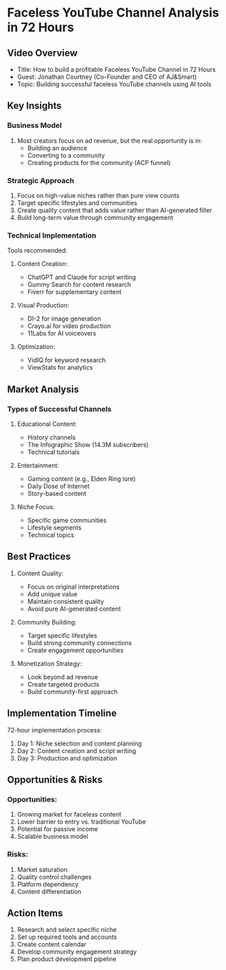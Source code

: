# Faceless YouTube Channel Analysis in 72 Hours

## Video Overview
- Title: How to build a profitable Faceless YouTube Channel in 72 Hours
- Guest: Jonathan Courtney (Co-Founder and CEO of AJ&Smart)
- Topic: Building successful faceless YouTube channels using AI tools

## Key Insights

### Business Model
1. Most creators focus on ad revenue, but the real opportunity is in:
   - Building an audience
   - Converting to a community
   - Creating products for the community (ACP funnel)

### Strategic Approach
1. Focus on high-value niches rather than pure view counts
2. Target specific lifestyles and communities
3. Create quality content that adds value rather than AI-generated filler
4. Build long-term value through community engagement

### Technical Implementation
Tools recommended:
1. Content Creation:
   - ChatGPT and Claude for script writing
   - Gummy Search for content research
   - Fiverr for supplementary content

2. Visual Production:
   - DI-2 for image generation
   - Crayo.ai for video production
   - 11Labs for AI voiceovers

3. Optimization:
   - VidIQ for keyword research
   - ViewStats for analytics

## Market Analysis

### Types of Successful Channels
1. Educational Content:
   - History channels
   - The Infographic Show (14.3M subscribers)
   - Technical tutorials

2. Entertainment:
   - Gaming content (e.g., Elden Ring lore)
   - Daily Dose of Internet
   - Story-based content

3. Niche Focus:
   - Specific game communities
   - Lifestyle segments
   - Technical topics

## Best Practices

1. Content Quality:
   - Focus on original interpretations
   - Add unique value
   - Maintain consistent quality
   - Avoid pure AI-generated content

2. Community Building:
   - Target specific lifestyles
   - Build strong community connections
   - Create engagement opportunities

3. Monetization Strategy:
   - Look beyond ad revenue
   - Create targeted products
   - Build community-first approach

## Implementation Timeline
72-hour implementation process:
1. Day 1: Niche selection and content planning
2. Day 2: Content creation and script writing
3. Day 3: Production and optimization

## Opportunities & Risks

### Opportunities:
1. Growing market for faceless content
2. Lower barrier to entry vs. traditional YouTube
3. Potential for passive income
4. Scalable business model

### Risks:
1. Market saturation
2. Quality control challenges
3. Platform dependency
4. Content differentiation

## Action Items
1. Research and select specific niche
2. Set up required tools and accounts
3. Create content calendar
4. Develop community engagement strategy
5. Plan product development pipeline